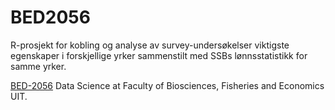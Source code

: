 # BED2056

R-prosjekt for kobling og analyse av survey-undersøkelser viktigste egenskaper i forskjellige yrker sammenstilt med SSBs lønnsstatistikk for samme yrker. 

[BED-2056](https://uit.no/utdanning/emner/emne/568242/bed-2056) Data Science at Faculty of Biosciences, Fisheries and Economics UIT.

